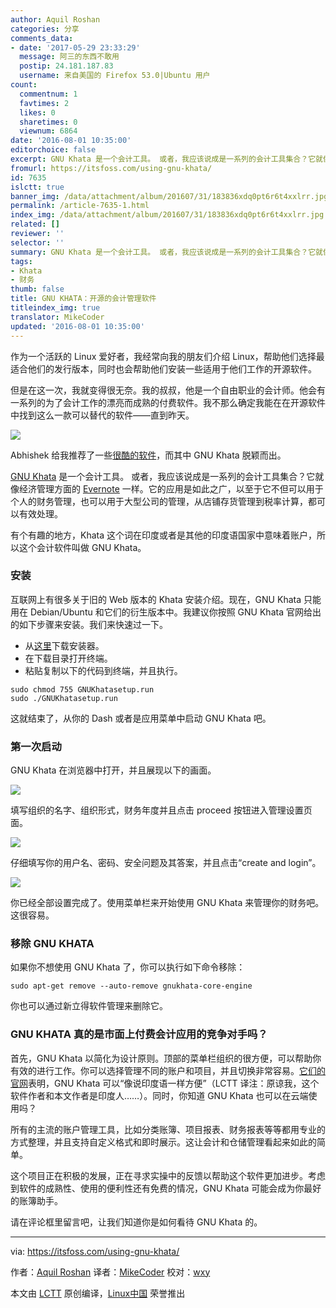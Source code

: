 ```yaml
---
author: Aquil Roshan
categories: 分享
comments_data:
- date: '2017-05-29 23:33:29'
  message: 阿三的东西不敢用
  postip: 24.181.187.83
  username: 来自美国的 Firefox 53.0|Ubuntu 用户
count:
  commentnum: 1
  favtimes: 2
  likes: 0
  sharetimes: 0
  viewnum: 6864
date: '2016-08-01 10:35:00'
editorchoice: false
excerpt: GNU Khata 是一个会计工具。 或者，我应该说成是一系列的会计工具集合？它就像经济管理方面的 Evernote 一样。
fromurl: https://itsfoss.com/using-gnu-khata/
id: 7635
islctt: true
banner_img: /data/attachment/album/201607/31/183836xdq0pt6r6t4xxlrr.jpg
permalink: /article-7635-1.html
index_img: /data/attachment/album/201607/31/183836xdq0pt6r6t4xxlrr.jpg.thumb.jpg
related: []
reviewer: ''
selector: ''
summary: GNU Khata 是一个会计工具。 或者，我应该说成是一系列的会计工具集合？它就像经济管理方面的 Evernote 一样。
tags:
- Khata
- 财务
thumb: false
title: GNU KHATA：开源的会计管理软件
titleindex_img: true
translator: MikeCoder
updated: '2016-08-01 10:35:00'
---
```


作为一个活跃的 Linux 爱好者，我经常向我的朋友们介绍 Linux，帮助他们选择最适合他们的发行版本，同时也会帮助他们安装一些适用于他们工作的开源软件。


但是在这一次，我就变得很无奈。我的叔叔，他是一个自由职业的会计师。他会有一系列的为了会计工作的漂亮而成熟的付费软件。我不那么确定我能在在开源软件中找到这么一款可以替代的软件——直到昨天。


![](/data/attachment/album/201607/31/183836xdq0pt6r6t4xxlrr.jpg)


Abhishek 给我推荐了一些[很酷的软件](https://itsfoss.com/categories/apps/)，而其中 GNU Khata 脱颖而出。


[GNU Khata](http://www.gnukhata.in/) 是一个会计工具。 或者，我应该说成是一系列的会计工具集合？它就像经济管理方面的 [Evernote](https://evernote.com/) 一样。它的应用是如此之广，以至于它不但可以用于个人的财务管理，也可以用于大型公司的管理，从店铺存货管理到税率计算，都可以有效处理。


有个有趣的地方，Khata 这个词在印度或者是其他的印度语国家中意味着账户，所以这个会计软件叫做 GNU Khata。


### 安装


互联网上有很多关于旧的 Web 版本的 Khata 安装介绍。现在，GNU Khata 只能用在 Debian/Ubuntu 和它们的衍生版本中。我建议你按照 GNU Khata 官网给出的如下步骤来安装。我们来快速过一下。


* 从[这里](https://cloud.openmailbox.org/index.php/s/L8ppsxtsFq1345E/download)下载安装器。
* 在下载目录打开终端。
* 粘贴复制以下的代码到终端，并且执行。



```
sudo chmod 755 GNUKhatasetup.run
sudo ./GNUKhatasetup.run

```

这就结束了，从你的 Dash 或者是应用菜单中启动 GNU Khata 吧。


### 第一次启动


GNU Khata 在浏览器中打开，并且展现以下的画面。


![](/data/attachment/album/201608/01/153432owkum6scwjl1bjcm.jpg)


填写组织的名字、组织形式，财务年度并且点击 proceed 按钮进入管理设置页面。


![](/data/attachment/album/201608/01/153523up02h20tlp7mztgr.jpg)


仔细填写你的用户名、密码、安全问题及其答案，并且点击“create and login”。


![](/data/attachment/album/201608/01/153611s2obto2t2ah9tc0e.jpg)


你已经全部设置完成了。使用菜单栏来开始使用 GNU Khata 来管理你的财务吧。这很容易。


### 移除 GNU KHATA


如果你不想使用 GNU Khata 了，你可以执行如下命令移除：



```
sudo apt-get remove --auto-remove gnukhata-core-engine

```

你也可以通过新立得软件管理来删除它。


### GNU KHATA 真的是市面上付费会计应用的竞争对手吗？


首先，GNU Khata 以简化为设计原则。顶部的菜单栏组织的很方便，可以帮助你有效的进行工作。你可以选择管理不同的账户和项目，并且切换非常容易。[它们的官网](http://www.gnukhata.in/)表明，GNU Khata 可以“像说印度语一样方便”（LCTT 译注：原谅我，这个软件作者和本文作者是印度人……）。同时，你知道 GNU Khata 也可以在云端使用吗？


所有的主流的账户管理工具，比如分类账簿、项目报表、财务报表等等都用专业的方式整理，并且支持自定义格式和即时展示。这让会计和仓储管理看起来如此的简单。


这个项目正在积极的发展，正在寻求实操中的反馈以帮助这个软件更加进步。考虑到软件的成熟性、使用的便利性还有免费的情况，GNU Khata 可能会成为你最好的账簿助手。


请在评论框里留言吧，让我们知道你是如何看待 GNU Khata 的。




---


via: <https://itsfoss.com/using-gnu-khata/>


作者：[Aquil Roshan](https://itsfoss.com/author/aquil/) 译者：[MikeCoder](https://github.com/MikeCoder) 校对：[wxy](https://github.com/wxy)


本文由 [LCTT](https://github.com/LCTT/TranslateProject) 原创编译，[Linux中国](https://linux.cn/) 荣誉推出